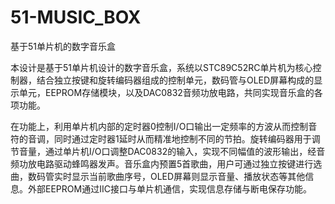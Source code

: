 # 51-MUSIC_BOX
基于51单片机的数字音乐盒

本设计是基于51单片机设计的数字音乐盒，系统以STC89C52RC单片机为核心控制器，结合独立按键和旋转编码器组成的控制单元，数码管与OLED屏幕构成的显示单元，EEPROM存储模块，以及DAC0832音频功放电路，共同实现音乐盒的各项功能。

在功能上，利用单片机内部的定时器0控制I/O口输出一定频率的方波从而控制音符的音调，同时通过定时器1延时从而精准地控制不同的节拍。旋转编码器用于调节音量，通过单片机I/O口调整DAC0832的输入，实现不同幅值的波形输出，经音频功放电路驱动蜂鸣器发声。音乐盒内预置5首歌曲，用户可通过独立按键进行选曲，数码管实时显示当前歌曲序号，OLED屏幕则显示音量、播放状态等其他信息。外部EEPROM通过IIC接口与单片机通信，实现信息存储与断电保存功能。
